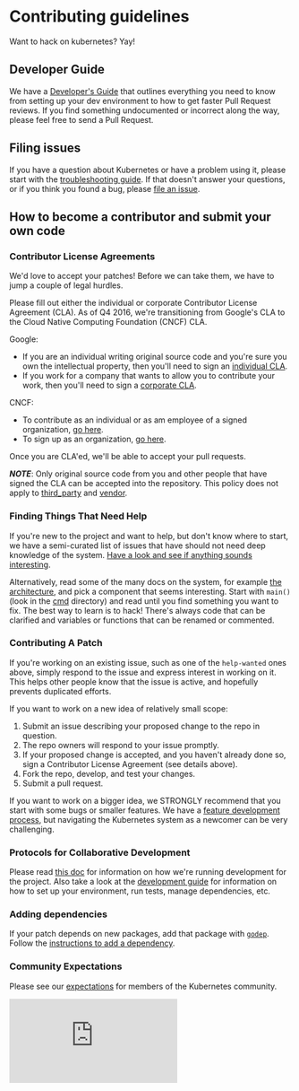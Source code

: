 # Contributing guidelines

Want to hack on kubernetes? Yay!

## Developer Guide

We have a [Developer's Guide](docs/devel/README.md) that outlines everything
you need to know from setting up your dev environment to how to get faster Pull
Request reviews. If you find something undocumented or incorrect along the way,
please feel free to send a Pull Request.

## Filing issues

If you have a question about Kubernetes or have a problem using it, please
start with the [troubleshooting guide](docs/troubleshooting.md).  If that
doesn't answer your questions, or if you think you found a bug, please [file an
issue](https://github.com/kubernetes/kubernetes/issues/new).

## How to become a contributor and submit your own code

### Contributor License Agreements

We'd love to accept your patches! Before we can take them, we have to jump a
couple of legal hurdles.

Please fill out either the individual or corporate Contributor License
Agreement (CLA).  As of Q4 2016, we're transitioning from Google's CLA to the
Cloud Native Computing Foundation (CNCF) CLA.

Google:
  * If you are an individual writing original source code and you're sure you
    own the intellectual property, then you'll need to sign an [individual
    CLA](http://code.google.com/legal/individual-cla-v1.0.html).
  * If you work for a company that wants to allow you to contribute your work,
    then you'll need to sign a [corporate
    CLA](http://code.google.com/legal/corporate-cla-v1.0.html).

CNCF:
  * To contribute as an individual or as am employee of a signed organization,
    [go here](https://identity.linuxfoundation.org/projects/cncf).
  * To sign up as an organization, [go
    here](https://identity.linuxfoundation.org/node/285/organization-signup).

Once you are CLA'ed, we'll be able to accept your pull requests.

***NOTE***: Only original source code from you and other people that have
signed the CLA can be accepted into the repository. This policy does not
apply to [third_party](third_party/) and [vendor](vendor/).

### Finding Things That Need Help

If you're new to the project and want to help, but don't know where to start,
we have a semi-curated list of issues that have should not need deep knowledge
of the system.  [Have a look and see if anything sounds
interesting](https://github.com/kubernetes/kubernetes/issues?q=is%3Aopen+is%3Aissue+label%3Ahelp-wanted).

Alternatively, read some of the many docs on the system, for example [the
architecture](docs/design/architecture.md), and pick a component that seems
interesting.  Start with `main()` (look in the [cmd](cmd/) directory) and read
until you find something you want to fix.  The best way to learn is to hack!
There's always code that can be clarified and variables or functions that can
be renamed or commented.

### Contributing A Patch

If you're working on an existing issue, such as one of the `help-wanted` ones
above, simply respond to the issue and express interest in working on it.  This
helps other people know that the issue is active, and hopefully prevents
duplicated efforts.

If you want to work on a new idea of relatively small scope:

1. Submit an issue describing your proposed change to the repo in question.
1. The repo owners will respond to your issue promptly.
1. If your proposed change is accepted, and you haven't already done so, sign a
   Contributor License Agreement (see details above).
1. Fork the repo, develop, and test your changes.
1. Submit a pull request.

If you want to work on a bigger idea, we STRONGLY recommend that you start with
some bugs or smaller features.  We have a [feature development
process](https://github.com/kubernetes/features/blob/master/README.md), but
navigating the Kubernetes system as a newcomer can be very challenging.

### Protocols for Collaborative Development

Please read [this doc](docs/devel/collab.md) for information on how we're
running development for the project.  Also take a look at the [development
guide](docs/devel/development.md) for information on how to set up your
environment, run tests, manage dependencies, etc.

### Adding dependencies

If your patch depends on new packages, add that package with
[`godep`](https://github.com/tools/godep).  Follow the [instructions to add a
dependency](docs/devel/development.md#godep-and-dependency-management).

### Community Expectations

Please see our [expectations](docs/devel/community-expectations.md) for members
of the Kubernetes community.



[![Analytics](https://kubernetes-site.appspot.com/UA-36037335-10/GitHub/CONTRIBUTING.md?pixel)]()
